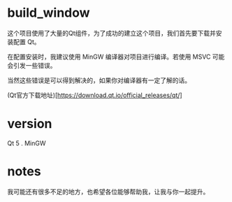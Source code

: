 # build_window

这个项目使用了大量的Qt组件，为了成功的建立这个项目，我们首先要下载并安装配置 Qt。

在配置安装时，我建议使用 MinGW 编译器对项目进行编译。若使用 MSVC 可能会引发一些错误。

当然这些错误是可以得到解决的，如果你对编译器有一定了解的话。


(Qt官方下载地址)[https://download.qt.io/official_releases/qt/]


# version

Qt 5 . MinGW



# notes

我可能还有很多不足的地方，也希望各位能够帮助我，让我与你一起提升。



